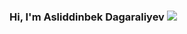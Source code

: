 ### Hi, I'm Asliddinbek Dagaraliyev <img src="https://media.giphy.com/media/hyRJCLLFzcasrR4ia7z/giphy.gif" widht="0px">

